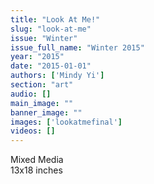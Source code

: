 ```yaml
---
title: "Look At Me!"
slug: "look-at-me"
issue: "Winter"
issue_full_name: "Winter 2015"
year: "2015"
date: "2015-01-01"
authors: ['Mindy Yi']
section: "art"
audio: []
main_image: ""
banner_image: ""
images: ['lookatmefinal']
videos: []
---
```

  
Mixed Media  
13x18 inches

